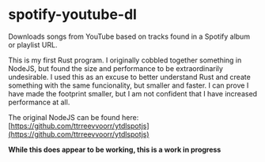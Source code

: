 # spotify-youtube-dl
Downloads songs from YouTube based on tracks found in a Spotify album or playlist URL.

This is my first Rust program. I originally cobbled together something in NodeJS, but found the size and performance to be extraordinarily undesirable. I used this as an excuse to better understand Rust and create something with the same funcionality, but smaller and faster. I can prove I have made the footprint smaller, but I am not confident that I have increased performance at all.

The original NodeJS can be found here: [https://github.com/ttrreevvoorr/ytdlspotjs](https://github.com/ttrreevvoorr/ytdlspotjs)


**While this does appear to be working, this is a work in progress**
